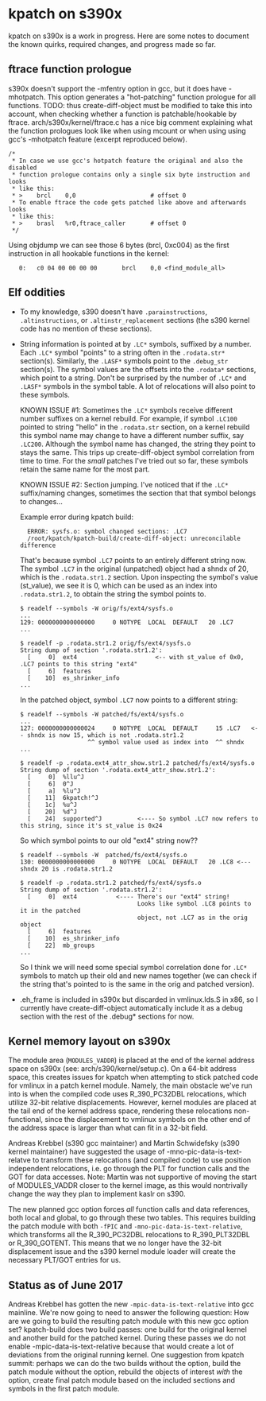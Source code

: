 kpatch on s390x
===============

kpatch on s390x is a work in progress. Here are some notes to document the
known quirks, required changes, and progress made so far.

ftrace function prologue
------------------------

s390x doesn't support the -mfentry option in gcc, but it does have -mhotpatch.
This option generates a "hot-patching" function prologue for all functions.
TODO: thus create-diff-object must be modified to take this into account, when
checking whether a function is patchable/hookable by ftrace. arch/s390x/kernel/ftrace.c
has a nice big comment explaining what the function prologues look like when
using mcount or when using using gcc's -mhotpatch feature (excerpt reproduced below).
```
/*
 * In case we use gcc's hotpatch feature the original and also the disabled
 * function prologue contains only a single six byte instruction and looks
 * like this:
 * >    brcl    0,0                     # offset 0
 * To enable ftrace the code gets patched like above and afterwards looks
 * like this:
 * >    brasl   %r0,ftrace_caller       # offset 0
 */
```
Using objdump we can see those 6 bytes (brcl, 0xc004) as the first instruction in all
hookable functions in the kernel:
```
   0:   c0 04 00 00 00 00       brcl    0,0 <find_module_all>
```

Elf oddities
------------
- To my knowledge, s390 doesn't have `.parainstructions`, `.altinstructions`, or
  `.altinstr_replacement` sections (the s390 kernel code has no mention of
  these sections).

- String information is pointed at by `.LC*` symbols, suffixed by a number.
  Each `.LC*` symbol "points" to a string often in the `.rodata.str*`
  section(s). Similarly, the `.LASF*` symbols point to the `.debug_str`
  section(s). The symbol values are the offsets into the `.rodata*` sections,
  which point to a string.  Don't be surprised by the number of `.LC*` and
  `.LASF*` symbols in the symbol table. A lot of relocations will also point
  to these symbols.

  KNOWN ISSUE #1: Sometimes the `.LC*` symbols receive different number suffixes
  on a kernel rebuild. For example, if symbol `.LC100` pointed to string
  "hello" in the `.rodata.str` section, on a kernel rebuild this symbol name
  may change to have a different number suffix, say `.LC200`. Although the
  symbol name has changed, the string they point to stays the same. This
  trips up create-diff-object symbol correlation from time to time. For
  the *small* patches I've tried out so far, these symbols retain the same name
  for the most part.

  KNOWN ISSUE #2: Section jumping. I've noticed that if the `.LC*`
  suffix/naming changes, sometimes the section that that symbol belongs
  to changes...

  Example error during kpatch build:
  ```
    ERROR: sysfs.o: symbol changed sections: .LC7
    /root/kpatch/kpatch-build/create-diff-object: unreconcilable difference
  ```

  That's because symbol `.LC7` points to an entirely different string now.
  The symbol `.LC7` in the original (unpatched) object had a shndx of
  20, which is the `.rodata.str1.2` section. Upon inspecting the symbol's
  value (st_value), we see it is 0, which can be used as an index into
  `.rodata.str1.2`, to obtain the string the symbol points to.

  ```
  $ readelf --symbols -W orig/fs/ext4/sysfs.o
  ...
  129: 0000000000000000     0 NOTYPE  LOCAL  DEFAULT   20 .LC7
  ...
  
  $ readelf -p .rodata.str1.2 orig/fs/ext4/sysfs.o
  String dump of section '.rodata.str1.2':
    [     0]  ext4                      <-- with st_value of 0x0, .LC7 points to this string "ext4"
    [     6]  features
    [    10]  es_shrinker_info
  ...
  ```

  In the patched object, symbol `.LC7` now points to a different string:

  ```
  $ readelf --symbols -W patched/fs/ext4/sysfs.o
  ...
  127: 0000000000000024     0 NOTYPE  LOCAL  DEFAULT     15 .LC7   <-- shndx is now 15, which is not .rodata.str1.2
                     ^^ symbol value used as index into  ^^ shndx
  ...
  
  $ readelf -p .rodata.ext4_attr_show.str1.2 patched/fs/ext4/sysfs.o
  String dump of section '.rodata.ext4_attr_show.str1.2':
    [     0]  %llu^J
    [     6]  0^J
    [     a]  %lu^J
    [    11]  6kpatch!^J
    [    1c]  %u^J
    [    20]  %d^J
    [    24]  supported^J          <---- So symbol .LC7 now refers to this string, since it's st_value is 0x24
  ```

  So which symbol points to our old "ext4" string now??

  ```
  $ readelf --symbols -W  patched/fs/ext4/sysfs.o
  130: 0000000000000000     0 NOTYPE  LOCAL  DEFAULT   20 .LC8 <--- shndx 20 is .rodata.str1.2
  
  $ readelf -p .rodata.str1.2 patched/fs/ext4/sysfs.o
  String dump of section '.rodata.str1.2':
    [     0]  ext4           <---- There's our "ext4" string!
                                   Looks like symbol .LC8 points to it in the patched
                                   object, not .LC7 as in the orig object
    [     6]  features
    [    10]  es_shrinker_info
    [    22]  mb_groups
  ...
  ```

  So I think  we will need some special symbol correlation done for `.LC*`
  symbols to match up their old and new names together (we can check if the
  string that's pointed to is the same in the orig and patched version).

- .eh_frame is included in s390x but discarded in vmlinux.lds.S in x86, so
  I currently have create-diff-object automatically include it as a debug
  section with the rest of the .debug* sections for now.

Kernel memory layout on s390x
-----------------------------

The module area (`MODULES_VADDR`) is placed at the end of the kernel
address space on s390x (see: arch/s390/kernel/setup.c). On a 64-bit address
space, this creates issues for kpatch when attempting to stick patched code
for vmlinux in a patch kernel module. Namely, the main obstacle we've run
into is when the compiled code uses R_390_PC32DBL relocations, which
utilize 32-bit relative displacements. However, kernel modules are placed
at the tail end of the kernel address space, rendering these relocations
non-functional, since the displacement to vmlinux symbols on the other end
of the address space is larger than what can fit in a 32-bit field.

Andreas Krebbel (s390 gcc maintainer) and Martin Schwidefsky (s390 kernel
maintainer) have suggested the usage of -mno-pic-data-is-text-relatve to
transform these relocations (and compiled code) to use position independent
relocations, i.e. go through the PLT for function calls and the GOT for
data accesses. Note: Martin was not supportive of moving the start of
MODULES_VADDR closer to the kernel image, as this would nontrivally change
the way they plan to implement kaslr on s390.

The new planned gcc option forces *all* function calls and data references,
both local and global, to go through these two tables. This requires
building the patch module with both `-fPIC` and
`-mno-pic-data-is-text-relative`, which transforms all the R_390_PC32DBL
relocations to R_390_PLT32DBL or R_390_GOTENT. This means that we no longer
have the 32-bit displacement issue and the s390 kernel module loader will
create the necessary PLT/GOT entries for us.

Status as of June 2017
----------------------

Andreas Krebbel has gotten the new `-mpic-data-is-text-relative` into gcc
mainline. We're now going to need to answer the following question: How are
we going to build the resulting patch module with this new gcc option set?
kpatch-build does two build passes: one build for the original kernel and
another build for the patched kernel. During these passes we do not enable
-mpic-data-is-text-relative because that would create a lot of deviations
from the original running kernel. One suggestion from kpatch summit:
perhaps we can do the two builds without the option, build the patch module
without the option, rebuild the objects of interest _with_ the option,
create final patch module based on the included sections and symbols in the
first patch module.
